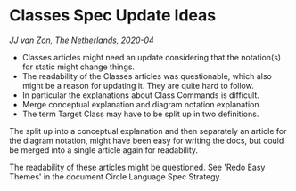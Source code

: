 Classes Spec Update Ideas
=========================
*JJ van Zon, The Netherlands, 2020-04*

* Classes articles might need an update considering that the notation(s) for static might change things.
* The readability of the Classes articles was questionable, which also might be a reason for updating it. They are quite hard to follow.
* In particular the explanations about Class Commands is difficult.
* Merge conceptual explanation and diagram notation explanation.
* The term Target Class may have to be split up in two definitions.

The split up into a conceptual explanation and then separately an article for the diagram notation, might have been easy for writing the docs, but could be merged into a single article again for readability.

The readability of these articles might be questioned. See 'Redo Easy Themes' in the document Circle Language Spec Strategy.
